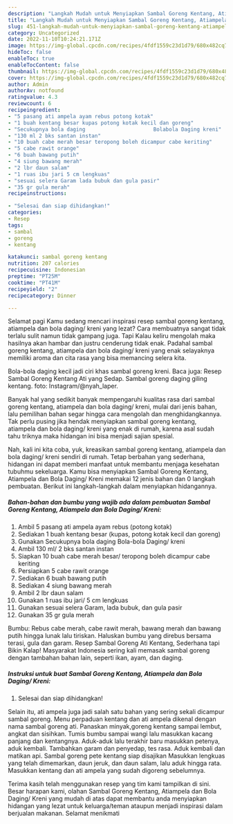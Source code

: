 ```yaml
---
description: "Langkah Mudah untuk Menyiapkan Sambal Goreng Kentang, Atiampela dan Bola Daging/ Kreni{ yang Sempurna,  Menu Buat lebaran"
title: "Langkah Mudah untuk Menyiapkan Sambal Goreng Kentang, Atiampela dan Bola Daging/ Kreni{ yang Sempurna,  Menu Buat lebaran"
slug: 451-langkah-mudah-untuk-menyiapkan-sambal-goreng-kentang-atiampela-dan-bola-daging-kreni-yang-sempurna-menu-buat-lebaran
category: Uncategorized
date: 2022-11-10T10:24:21.171Z
image: https://img-global.cpcdn.com/recipes/4fdf1559c23d1d79/680x482cq70/sambal-goreng-kentang-atiampela-dan-bola-daging-kreni-foto-resep-utama.jpg
hideToc: false
enableToc: true
enableTocContent: false
thumbnail: https://img-global.cpcdn.com/recipes/4fdf1559c23d1d79/680x482cq70/sambal-goreng-kentang-atiampela-dan-bola-daging-kreni-foto-resep-utama.jpg
cover: https://img-global.cpcdn.com/recipes/4fdf1559c23d1d79/680x482cq70/sambal-goreng-kentang-atiampela-dan-bola-daging-kreni-foto-resep-utama.jpg
author: Admin
authorAv: notfound
ratingvalue: 4.3
reviewcount: 6
recipeingredient:
- "5 pasang ati ampela ayam rebus potong kotak"
- "1 buah kentang besar kupas potong kotak kecil dan goreng"
- "Secukupnya bola daging                      Bolabola Daging kreni"
- "130 ml 2 bks santan instan"
- "10 buah cabe merah besar teropong boleh dicampur cabe keriting"
- "5 cabe rawit orange"
- "6 buah bawang putih"
- "4 siung bawang merah"
- "2 lbr daun salam"
- "1 ruas ibu jari 5 cm lengkuas"
- "sesuai selera Garam lada bubuk dan gula pasir"
- "35 gr gula merah"
recipeinstructions:

- "Selesai dan siap dihidangkan!"
categories:
- Resep
tags:
- sambal
- goreng
- kentang

katakunci: sambal goreng kentang 
nutrition: 207 calories
recipecuisine: Indonesian
preptime: "PT25M"
cooktime: "PT41M"
recipeyield: "2"
recipecategory: Dinner

---
```



Selamat pagi Kamu sedang mencari inspirasi resep sambal goreng kentang, atiampela dan bola daging/ kreni yang lezat? Cara membuatnya sangat tidak terlalu sulit namun tidak gampang juga. Tapi Kalau keliru mengolah maka hasilnya akan hambar dan justru cenderung tidak enak. Padahal sambal goreng kentang, atiampela dan bola daging/ kreni yang enak selayaknya memiliki aroma dan cita rasa yang bisa memancing selera kita.


Bola-bola daging kecil jadi ciri khas sambal goreng kreni. Baca juga: Resep Sambal Goreng Kentang Ati yang Sedap. Sambal goreng daging giling kentang. foto: Instagram/@nyah_laper.

Banyak hal yang sedikit banyak mempengaruhi kualitas rasa dari sambal goreng kentang, atiampela dan bola daging/ kreni, mulai dari jenis bahan, lalu pemilihan bahan segar hingga cara mengolah dan menghidangkannya. Tak perlu pusing jika hendak menyiapkan sambal goreng kentang, atiampela dan bola daging/ kreni yang enak di rumah, karena asal sudah tahu triknya maka hidangan ini bisa menjadi sajian spesial.


Nah, kali ini kita coba, yuk, kreasikan sambal goreng kentang, atiampela dan bola daging/ kreni sendiri di rumah. Tetap berbahan yang sederhana, hidangan ini dapat memberi manfaat untuk membantu menjaga kesehatan tubuhmu sekeluarga. Kamu bisa menyiapkan Sambal Goreng Kentang, Atiampela dan Bola Daging/ Kreni memakai 12 jenis bahan dan 0 langkah pembuatan. Berikut ini langkah-langkah dalam menyiapkan hidangannya.

<!--inarticleads1-->

##### Bahan-bahan dan bumbu yang wajib ada dalam pembuatan Sambal Goreng Kentang, Atiampela dan Bola Daging/ Kreni:

1. Ambil 5 pasang ati ampela ayam rebus (potong kotak)
1. Sediakan 1 buah kentang besar (kupas, potong kotak kecil dan goreng)
1. Gunakan Secukupnya bola daging                      Bola-bola Daging/ kreni
1. Ambil 130 ml/ 2 bks santan instan
1. Siapkan 10 buah cabe merah besar/ teropong boleh dicampur cabe keriting
1. Persiapkan 5 cabe rawit orange
1. Sediakan 6 buah bawang putih
1. Sediakan 4 siung bawang merah
1. Ambil 2 lbr daun salam
1. Gunakan 1 ruas ibu jari/ 5 cm lengkuas
1. Gunakan sesuai selera Garam, lada bubuk, dan gula pasir
1. Gunakan 35 gr gula merah


Bumbu: Rebus cabe merah, cabe rawit merah, bawang merah dan bawang putih hingga lunak lalu tiriskan. Haluskan bumbu yang direbus bersama terasi, gula dan garam. Resep Sambal Goreng Ati Kentang, Sederhana tapi Bikin Kalap! Masyarakat Indonesia sering kali memasak sambal goreng dengan tambahan bahan lain, seperti ikan, ayam, dan daging. 

<!--inarticleads2-->

##### Instruksi untuk buat Sambal Goreng Kentang, Atiampela dan Bola Daging/ Kreni:


1. Selesai dan siap dihidangkan!

Selain itu, ati ampela juga jadi salah satu bahan yang sering sekali dicampur sambal goreng. Menu perpaduan kentang dan ati ampela dikenal dengan nama sambal goreng ati. Panaskan minyak,goreng kentang sampai lembut, angkat dan sisihkan.⁣ Tumis bumbu sampai wangi lalu masukkan kacang panjang dan kentangnya. Aduk-aduk lalu terakhir baru masukkan petenya, aduk kembali.⁣ Tambahkan garam dan penyedap, tes rasa.⁣ Aduk kembali dan matikan api.⁣ Sambal goreng pete kentang siap disajikan⁣ Masukkan lengkuas yang telah dimemarkan, daun jeruk, dan daun salam, lalu aduk hingga rata. Masukkan kentang dan ati ampela yang sudah digoreng sebelumnya. 

Terima kasih telah menggunakan resep yang tim kami tampilkan di sini. Besar harapan kami, olahan Sambal Goreng Kentang, Atiampela dan Bola Daging/ Kreni yang mudah di atas dapat membantu anda menyiapkan hidangan yang lezat untuk keluarga/teman ataupun menjadi inspirasi dalam berjualan makanan. Selamat menikmati

